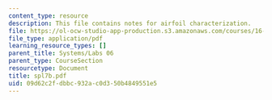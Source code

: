 ```yaml
---
content_type: resource
description: This file contains notes for airfoil characterization.
file: https://ol-ocw-studio-app-production.s3.amazonaws.com/courses/16-01-unified-engineering-i-ii-iii-iv-fall-2005-spring-2006/09d62c2fdbbc932ac0d350b4849551e5_spl7b.pdf
file_type: application/pdf
learning_resource_types: []
parent_title: Systems/Labs 06
parent_type: CourseSection
resourcetype: Document
title: spl7b.pdf
uid: 09d62c2f-dbbc-932a-c0d3-50b4849551e5
---
```

